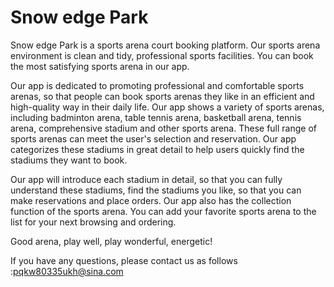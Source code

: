 # Snow edge Park

Snow edge Park is a sports arena court booking platform. Our sports arena environment is clean and tidy, professional sports facilities. You can book the most satisfying sports arena in our app.

Our app is dedicated to promoting professional and comfortable sports arenas, so that people can book sports arenas they like in an efficient and high-quality way in their daily life. Our app shows a variety of sports arenas, including badminton arena, table tennis arena, basketball arena, tennis arena, comprehensive stadium and other sports arena. These full range of sports arenas can meet the user's selection and reservation. Our app categorizes these stadiums in great detail to help users quickly find the stadiums they want to book.

Our app will introduce each stadium in detail, so that you can fully understand these stadiums, find the stadiums you like, so that you can make reservations and place orders. Our app also has the collection function of the sports arena. You can add your favorite sports arena to the list for your next browsing and ordering.

Good arena, play well, play wonderful, energetic!

If you have any questions, please contact us as follows :pqkw80335ukh@sina.com
